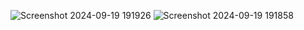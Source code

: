 ![Screenshot 2024-09-19 191926](https://github.com/user-attachments/assets/c29eec2f-4561-47d3-9c18-5df89438ca44)
![Screenshot 2024-09-19 191858](https://github.com/user-attachments/assets/ff66199e-c264-42e5-a46a-b62d283dba29)
